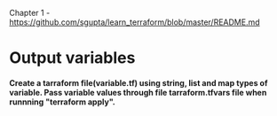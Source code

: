 Chapter 1  - https://github.com/sgupta/learn_terraform/blob/master/README.md
# Output variables


#### Create a tarraform file(variable.tf) using string, list and map types of variable. Pass variable values through file tarraform.tfvars file when runnning "terraform apply". 
